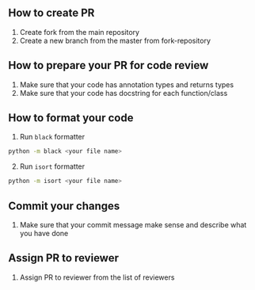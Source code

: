 ## How to create PR
1. Create fork from the main repository
2. Create a new branch from the master from fork-repository

## How to prepare your PR for code review
1. Make sure that your code has annotation types and returns types
2. Make sure that your code has docstring for each function/class

## How to format your code
1. Run `black` formatter
```bash
python -m black <your file name>
```

2. Run `isort` formatter
```bash
python -m isort <your file name>
```

## Commit your changes
1. Make sure that your commit message make sense and describe what you have done


## Assign PR to reviewer
1. Assign PR to reviewer from the list of reviewers
